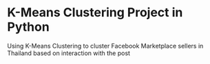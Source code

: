 # K-Means Clustering Project in Python
Using K-Means Clustering to cluster Facebook Marketplace sellers in Thailand based on interaction with the post
